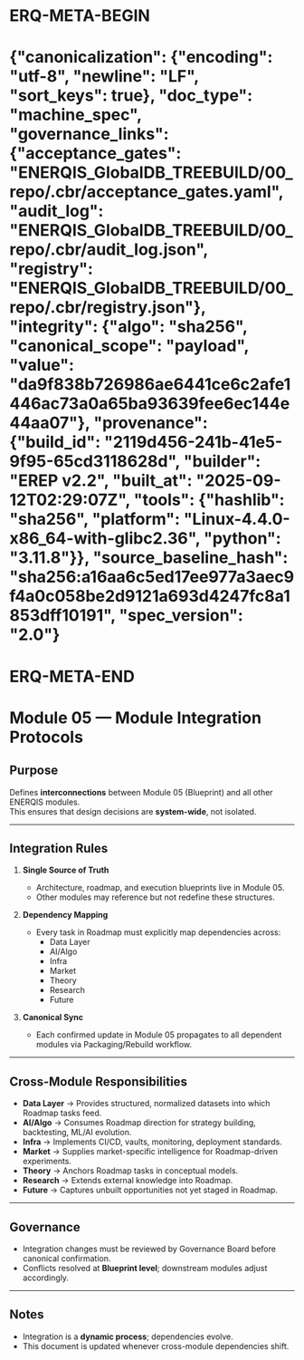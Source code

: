 # ERQ-META-BEGIN
# {"canonicalization": {"encoding": "utf-8", "newline": "LF", "sort_keys": true}, "doc_type": "machine_spec", "governance_links": {"acceptance_gates": "ENERQIS_GlobalDB_TREEBUILD/00_repo/.cbr/acceptance_gates.yaml", "audit_log": "ENERQIS_GlobalDB_TREEBUILD/00_repo/.cbr/audit_log.json", "registry": "ENERQIS_GlobalDB_TREEBUILD/00_repo/.cbr/registry.json"}, "integrity": {"algo": "sha256", "canonical_scope": "payload", "value": "da9f838b726986ae6441ce6c2afe1446ac73a0a65ba93639fee6ec144e44aa07"}, "provenance": {"build_id": "2119d456-241b-41e5-9f95-65cd3118628d", "builder": "EREP v2.2", "built_at": "2025-09-12T02:29:07Z", "tools": {"hashlib": "sha256", "platform": "Linux-4.4.0-x86_64-with-glibc2.36", "python": "3.11.8"}}, "source_baseline_hash": "sha256:a16aa6c5ed17ee977a3aec9f4a0c058be2d9121a693d4247fc8a1853dff10191", "spec_version": "2.0"}
# ERQ-META-END
# Module 05 — Module Integration Protocols

## Purpose
Defines **interconnections** between Module 05 (Blueprint) and all other ENERQIS modules.  
This ensures that design decisions are **system-wide**, not isolated.

---

## Integration Rules
1. **Single Source of Truth**  
   - Architecture, roadmap, and execution blueprints live in Module 05.  
   - Other modules may reference but not redefine these structures.  

2. **Dependency Mapping**  
   - Every task in Roadmap must explicitly map dependencies across:  
     - Data Layer  
     - AI/Algo  
     - Infra  
     - Market  
     - Theory  
     - Research  
     - Future  

3. **Canonical Sync**  
   - Each confirmed update in Module 05 propagates to all dependent modules via Packaging/Rebuild workflow.  

---

## Cross-Module Responsibilities
- **Data Layer** → Provides structured, normalized datasets into which Roadmap tasks feed.  
- **AI/Algo** → Consumes Roadmap direction for strategy building, backtesting, ML/AI evolution.  
- **Infra** → Implements CI/CD, vaults, monitoring, deployment standards.  
- **Market** → Supplies market-specific intelligence for Roadmap-driven experiments.  
- **Theory** → Anchors Roadmap tasks in conceptual models.  
- **Research** → Extends external knowledge into Roadmap.  
- **Future** → Captures unbuilt opportunities not yet staged in Roadmap.  

---

## Governance
- Integration changes must be reviewed by Governance Board before canonical confirmation.  
- Conflicts resolved at **Blueprint level**; downstream modules adjust accordingly.

---

## Notes
- Integration is a **dynamic process**; dependencies evolve.
- This document is updated whenever cross-module dependencies shift.